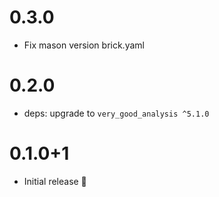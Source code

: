 # 0.3.0

- Fix mason version brick.yaml

# 0.2.0

- deps: upgrade to `very_good_analysis ^5.1.0`

# 0.1.0+1

- Initial release 🎉